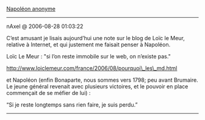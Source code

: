 [Napoléon anonyme](../../../2006/8/napoleon-anonyme.md)

---
nAxel @ 2006-08-28 01:03:22

C’est amusant je lisais aujourd’hui une note sur le blog de Loïc le Meur, relative à Internet, et qui justement me faisait penser à Napoléon.

Loïc Le Meur : "si l’on reste immobile sur le web, on n’existe pas."

http://www.loiclemeur.com/france/2006/08/pourquoi\_les\_md.html

et Napoléon (enfin Bonaparte, nous sommes vers 1798; peu avant Brumaire. Le jeune général revenait avec plusieurs victoires, et le pouvoir en place commençait de se méfier de lui) : 

“Si je reste longtemps sans rien faire, je suis perdu.”

---

